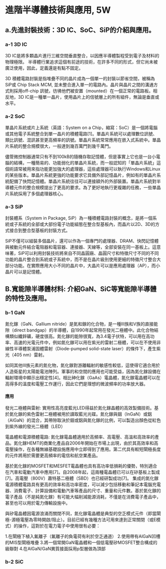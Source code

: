 # 進階半導體技術與應用, 5W 

## a.先進封裝技術：3D IC、SoC、SiP的介紹與應用。 
### a-1 3D IC
3D IC是將多顆晶片進行三維空間垂直整合，以因應半導體製程受到電子及材料的物理極限。 半導體行業追求這個有前途的技術，在許多不同的形式，但它尚未被廣泛使用，因此，定義還是有點不固定。

3D 積體電路封裝是指堆疊不同的晶片成為一個單一的封裝以節省空間，被稱為SiP或 Chip Stack MCM, 並未整合進入單一的電路內。晶片與晶片之間的溝通方式則採用off-chip 訊號，彷彿他們被安置（mounted）在一個正常的電路板。相反地，3D IC是一種單一晶片，使用晶片上的信號層上的所有組件，無論是垂直或水平。

### a-2 SoC
單晶片系統或片上系統（英語：System on a Chip，縮寫：SoC）是一個將電腦或其他電子系統整合到單一晶片的積體電路[1]。單晶片系統可以處理數位訊號、類比訊號、混訊甚至更高頻率的訊號。單晶片系統常常應用在嵌入式系統中。單晶片系統的整合規模很大，一般達到幾百萬門到幾千萬門。

儘管微控制器通常只有不到100kB的隨機存取記憶體，但是事實上它也是一台小電腦的結構，一種簡易的、功能弱化的單晶片系統，而一般認知的「單晶片系統」這個術語常被用來指功能更加強大的處理器，這些處理器可以執行Windows和Linux的某些版本。單晶片系統更強的功能要求它具備外部記憶晶片，例如有的單晶片系統配備了快閃記憶體。單晶片系統往往可以連接額外的外部裝置。單晶片系統對半導體元件的整合規模提出了更高的要求。為了更好地執行更複雜的任務，一些單晶片系統採用了多個處理器核心。

### a-3 SiP
封裝體系（System in Package, SiP）為一種積體電路封裝的概念，是將一個系統或子系統的全部或大部份電子功能組態在整合型基板內，而晶片以2D、3D的方式接合到整合型基板的封裝方式。

SiP不僅可以組裝多個晶片，還可以作為一個專門的處理器、DRAM、快閃記憶體與被動元件結合電阻器和電容器、連接器、天線等，全部安裝在同一基板上。這意味著，SiP可以利用封裝技術將來自不同晶圓廠、晶圓尺寸和特徵尺寸不同的不同功能的晶片整合到系統或子系統中，而不是在晶片級別使用更細的特徵尺寸整合大部分功能。在實際應用大小不同的晶片中，大晶片可以是應用處理器（AP），而小晶片可以是記憶體。

## B.寬能隙半導體材料: 介紹GaN、SiC等寬能隙半導體的特性及應用。
### b-1 GaN 
氮化鎵（GaN、Gallium nitride）是氮和鎵的化合物，是一種III族和V族的直接能隙（direct bandgap）的半導體，自1990年起常用在發光二極體中。此化合物結構類似纖鋅礦，硬度很高。氮化鎵的能隙很寬，為3.4電子伏特，可以用在高功率、高速的光電元件中，例如氮化鎵可以用在紫光的雷射二極體，可以在不使用非線性半導體泵浦固體雷射（Diode-pumped solid-state laser）的條件下，產生紫光（405 nm）雷射。

如同其他III族元素的氮化物，氮化鎵對游離輻射的敏感性較低，這使得它適合用於人造衛星的太陽能電池陣列。軍事的和空間的應用也可能受益，因為氮化鎵設備在輻射環境中顯示出穩定性[4]。相比砷化鎵（GaAs）電晶體，氮化鎵電晶體可以在高得多的溫度和電壓工作運行，因此它們是理想的微波頻率的功率放大器。
#### 應用
發光二極體與雷射:
實用性高亮度藍光LED得益於氮化鎵晶體的高效製備技術。基於氮化鎵的紫色雷射二極體被用於讀取藍光光碟。氮化鎵與銦（InGaN）或鋁（AlGaN）的混合，其帶隙取決於銦或鋁與氮化鎵的比例，可以製造出顏色從紅色到紫外線的發光二極體（LED）

電晶體和電源積體電路:
氮化鎵電晶體適用於高頻率、高電壓、高溫和高效率的產品。氮化鎵HEMT的商業化產品自2006年開始在市場上出現，由於其高效率和高電壓操作，在各種無線基礎設施應用中立即得到了應用。第二代具有較短閘極長度的元件將用於需要更高頻率的電信和航空業產品。

基於氮化鎵的MOSFET和MESFET電晶體也具有高功率低損耗的優勢，特別適合在汽車和電動汽車中應用[7]。自2008年起，這兩種電晶體已可以在矽基板上製成[7]。高電壓（800V）蕭特基二極體（SBD）也已經研製成功[7]。
集成的氮化鎵電源積體電路具有更高的效率和高功率密度，可以減少包括移動和筆記本電腦充電器、消費電子、計算設備和電動汽車等產品的尺寸、重量和元件數。基於氮化鎵的電子產品（不是純氮化鎵）有可能大幅削減能源消耗，不僅是在消費電子產品中，甚至也可以用於電力傳輸設施中。

與矽電晶體因電源浪涌而關閉不同，氮化鎵電晶體是典型的空乏模式元件（即當閘極-源極電壓為零時開啟/阻止）。目前已經有幾種方法可用來達到正常關閉（或E模式）的操作，這對於在電力電子中使用很有必要：

1.在閘極下植入氟離子（氟離子的負電荷有利於空乏通道）
2.使用帶有AlGaN凹槽的MIS型閘極堆疊
3.將一個常開GaN電晶體和一個低電壓矽MOSFET整合構成的級聯對
4.在AlGaN/GaN異質接面採用p型層做為頂部

### b-2 SiC
